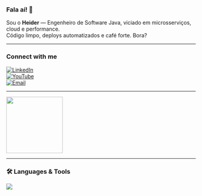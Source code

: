 <h3 align="left">Fala aí! 👋</h3>

Sou o **Heider** — Engenheiro de Software Java, viciado em microsserviços, cloud e performance.  
Código limpo, deploys automatizados e café forte. Bora?

---

<h3 align="left">Connect with me</h3>

[![LinkedIn](https://img.shields.io/badge/LinkedIn-0A66C2?style=for-the-badge&logo=linkedin)](https://www.linkedin.com/in/heider1988/)  
[![YouTube](https://img.shields.io/badge/YouTube-FF0000?style=for-the-badge&logo=youtube)](https://www.youtube.com/@1988heider-java-developer)  
[![Email](https://img.shields.io/badge/Email-heider.o@icloud.com-D14836?style=for-the-badge&logo=gmail)](mailto:heider.o@icloud.com)

---

<div align="left">
  <a href="https://github.com/Heider1988">
    <!-- GitHub Stats: stars, commits, PRs, etc -->
    <img height="150" src="https://github-readme-stats.vercel.app/api?username=heider1988&show_icons=true&theme=dark&count_private=true"/>
    <!-- Top Languages (layout compacto) -->
  </a>
</div>

---

<h3 align="left">🛠️ Languages & Tools</h3>
<p align="left">
  <img src="https://skillicons.dev/icons?i=java,spring,git,githubactions,jenkins,docker,kubernetes,kafka,oracle,db2,sql&theme=dark" />
</p>
